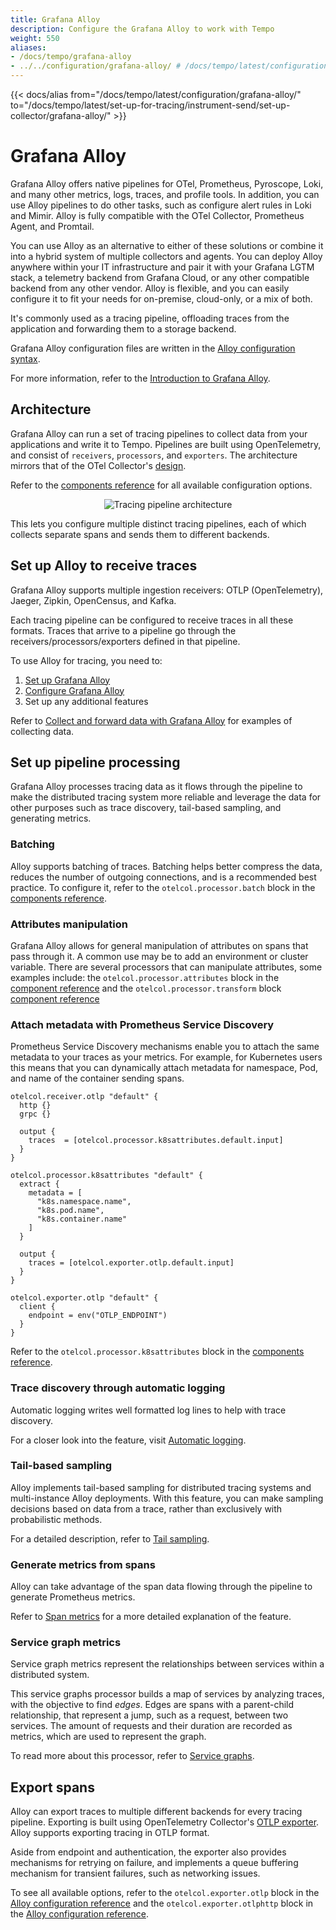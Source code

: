 ```yaml
---
title: Grafana Alloy
description: Configure the Grafana Alloy to work with Tempo
weight: 550
aliases:
- /docs/tempo/grafana-alloy
- ../../configuration/grafana-alloy/ # /docs/tempo/latest/configuration/grafana-alloy/
---
```


{{< docs/alias from="/docs/tempo/latest/configuration/grafana-alloy/" to="/docs/tempo/latest/set-up-for-tracing/instrument-send/set-up-collector/grafana-alloy/" >}}


# Grafana Alloy

Grafana Alloy offers native pipelines for OTel, Prometheus, Pyroscope, Loki, and many other metrics, logs, traces, and profile tools.
In addition, you can use Alloy pipelines to do other tasks, such as configure alert rules in Loki and Mimir. Alloy is fully compatible with the OTel Collector, Prometheus Agent, and Promtail.

You can use Alloy as an alternative to either of these solutions or combine it into a hybrid system of multiple collectors and agents.
You can deploy Alloy anywhere within your IT infrastructure and pair it with your Grafana LGTM stack, a telemetry backend from Grafana Cloud, or any other compatible backend from any other vendor.
Alloy is flexible, and you can easily configure it to fit your needs for on-premise, cloud-only, or a mix of both.

It's commonly used as a tracing pipeline, offloading traces from the
application and forwarding them to a storage backend.

Grafana Alloy configuration files are written in the [Alloy configuration syntax](https://grafana.com/docs/alloy/<ALLOY_VERSION>/get-started/configuration-syntax/).

For more information, refer to the [Introduction to Grafana Alloy](https://grafana.com/docs/alloy/<ALLOY_VERSION>/introduction).

## Architecture

Grafana Alloy can run a set of tracing pipelines to collect data from your applications and write it to Tempo.
Pipelines are built using OpenTelemetry, and consist of `receivers`, `processors`, and `exporters`.
The architecture mirrors that of the OTel Collector's [design](https://github.com/open-telemetry/opentelemetry-collector/blob/846b971758c92b833a9efaf742ec5b3e2fbd0c89/docs/design.md).

Refer to the [components reference](https://grafana.com/docs/alloy/latest/reference/components/) for all available configuration options.

<p align="center"><img src="https://raw.githubusercontent.com/open-telemetry/opentelemetry-collector/846b971758c92b833a9efaf742ec5b3e2fbd0c89/docs/images/design-pipelines.png" alt="Tracing pipeline architecture"></p>

This lets you configure multiple distinct tracing
pipelines, each of which collects separate spans and sends them to different
backends.

## Set up Alloy to receive traces

<!-- vale Grafana.Parentheses = NO -->
Grafana Alloy supports multiple ingestion receivers:
OTLP (OpenTelemetry), Jaeger, Zipkin, OpenCensus, and Kafka.
<!-- vale Grafana.Parentheses = YES -->

Each tracing pipeline can be configured to receive traces in all these formats.
Traces that arrive to a pipeline go through the receivers/processors/exporters defined in that pipeline.

To use Alloy for tracing, you need to:
1. [Set up Grafana Alloy](https://grafana.com/docs/alloy/<ALLOY_VERSION>/set-up/)
2. [Configure Grafana Alloy](https://grafana.com/docs/alloy/<ALLOY_VERSION>/configure/)
3. Set up any additional features

Refer to [Collect and forward data with Grafana Alloy](https://grafana.com/docs/alloy/<ALLOY_VERSION>/collect/) for examples of collecting data.

## Set up pipeline processing

Grafana Alloy processes tracing data as it flows through the pipeline to make the distributed tracing system more reliable and leverage the data for other purposes such as trace discovery, tail-based sampling, and generating metrics.

### Batching

Alloy supports batching of traces.
Batching helps better compress the data, reduces the number of outgoing connections, and is a recommended best practice.
To configure it, refer to the `otelcol.processor.batch` block in the [components reference](https://grafana.com/docs/alloy/<ALLOY_VERSION>/reference/components/otelcol/otelcol.processor.batch/).

### Attributes manipulation

Grafana Alloy allows for general manipulation of attributes on spans that pass through it.
A common use may be to add an environment or cluster variable.
There are several processors that can manipulate attributes, some examples include: the `otelcol.processor.attributes` block in the [component reference](https://grafana.com/docs/alloy/<ALLOY_VERSION>/reference/components/otelcol/otelcol.processor.attributes/) and the `otelcol.processor.transform` block [component reference](https://grafana.com/docs/alloy/<ALLOY_VERSION>/reference/components/otelcol/otelcol.processor.transform/)

### Attach metadata with Prometheus Service Discovery

Prometheus Service Discovery mechanisms enable you to attach the same metadata to your traces as your metrics.
For example, for Kubernetes users this means that you can dynamically attach metadata for namespace, Pod, and name of the container sending spans.


```alloy
otelcol.receiver.otlp "default" {
  http {}
  grpc {}

  output {
    traces  = [otelcol.processor.k8sattributes.default.input]
  }
}

otelcol.processor.k8sattributes "default" {
  extract {
    metadata = [
      "k8s.namespace.name",
      "k8s.pod.name",
      "k8s.container.name"
    ]
  }

  output {
    traces = [otelcol.exporter.otlp.default.input]
  }
}

otelcol.exporter.otlp "default" {
  client {
    endpoint = env("OTLP_ENDPOINT")
  }
}
```

Refer to the `otelcol.processor.k8sattributes` block in the [components reference](https://grafana.com/docs/alloy/<ALLOY_VERSION>/reference/components/otelcol/otelcol.processor.k8sattributes/).

### Trace discovery through automatic logging

Automatic logging writes well formatted log lines to help with trace discovery.

For a closer look into the feature, visit [Automatic logging](https://grafana.com/docs/tempo/<TEMPO_VERSION>/configuration/grafana-alloy/automatic-logging/).

### Tail-based sampling

Alloy implements tail-based sampling for distributed tracing systems and multi-instance Alloy deployments.
With this feature, you can make sampling decisions based on data from a trace, rather than exclusively with probabilistic methods.

For a detailed description, refer to [Tail sampling](/docs/tempo/<TEMPO_VERSION>/set-up-for-tracing/instrument-send/set-upcollector/grafana-alloy/tail-sampling).

### Generate metrics from spans

Alloy can take advantage of the span data flowing through the pipeline to generate Prometheus metrics.

Refer to [Span metrics](/docs/tempo/<TEMPO_VERSION>/set-up-for-tracing/instrument-send/set-upcollector/grafana-alloy/span-metrics/) for a more detailed explanation of the feature.

### Service graph metrics

Service graph metrics represent the relationships between services within a distributed system.

This service graphs processor builds a map of services by analyzing traces, with the objective to find _edges_.
Edges are spans with a parent-child relationship, that represent a jump, such as a request, between two services.
The amount of requests and their duration are recorded as metrics, which are used to represent the graph.

To read more about this processor, refer to [Service graphs](/docs/tempo/<TEMPO_VERSION>/set-up-for-tracing/instrument-send/set-upcollector/grafana-alloy/service-graphs).

## Export spans

Alloy can export traces to multiple different backends for every tracing pipeline.
Exporting is built using OpenTelemetry Collector's [OTLP exporter](https://github.com/open-telemetry/opentelemetry-collector/blob/846b971758c92b833a9efaf742ec5b3e2fbd0c89/exporter/otlpexporter/README.md).
Alloy supports exporting tracing in OTLP format.

Aside from endpoint and authentication, the exporter also provides mechanisms for retrying on failure,
and implements a queue buffering mechanism for transient failures, such as networking issues.

To see all available options,
refer to the `otelcol.exporter.otlp` block in the [Alloy configuration reference](https://grafana.com/docs/alloy/<ALLOY_VERSION>/reference/components/otelcol/otelcol.exporter.otlp/) and the `otelcol.exporter.otlphttp` block in the [Alloy configuration reference](https://grafana.com/docs/alloy/<ALLOY_VERSION>/reference/components/otelcol/otelcol.exporter.otlphttp/).
